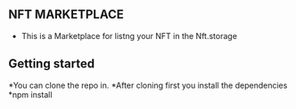 ## NFT MARKETPLACE

- This is a Marketplace for listng your NFT in the Nft.storage

## Getting started

*You can clone the repo in.
*After cloning first you install the dependencies
\*npm install
